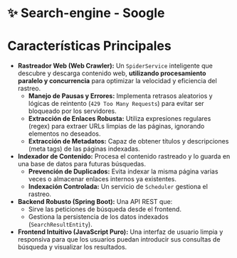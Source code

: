 
# ✨ Search-engine  - Soogle
#  Características Principales

* **Rastreador Web (Web Crawler):** Un `SpiderService` inteligente que descubre y descarga contenido web, **utilizando procesamiento paralelo y concurrencia** para optimizar la velocidad y eficiencia del rastreo.
    * **Manejo de Pausas y Errores:** Implementa retrasos aleatorios y lógicas de reintento (`429 Too Many Requests`) para evitar ser bloqueado por los servidores.
    * **Extracción de Enlaces Robusta:** Utiliza expresiones regulares (regex) para extraer URLs limpias de las páginas, ignorando elementos no deseados.
    * **Extracción de Metadatos:** Capaz de obtener títulos y descripciones (meta tags) de las páginas indexadas.
* **Indexador de Contenido:** Procesa el contenido rastreado y lo guarda en una base de datos para futuras búsquedas.
    * **Prevención de Duplicados:** Evita indexar la misma página varias veces o almacenar enlaces internos ya existentes.
    * **Indexación Controlada:** Un servicio de `Scheduler` gestiona el rastreo.
* **Backend Robusto (Spring Boot):** Una API REST que:
    * Sirve las peticiones de búsqueda desde el frontend.
    * Gestiona la persistencia de los datos indexados (`SearchResultEntity`).
* **Frontend Intuitivo (JavaScript Puro):** Una interfaz de usuario limpia y responsiva para que los usuarios puedan introducir sus consultas de búsqueda y visualizar los resultados.
